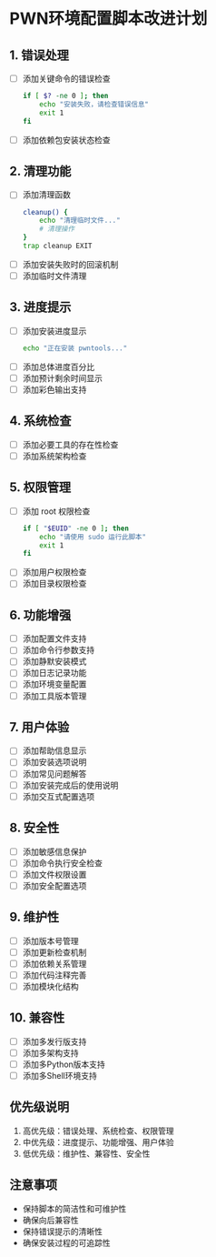 # PWN环境配置脚本改进计划

## 1. 错误处理
- [ ] 添加关键命令的错误检查
  ```bash
  if [ $? -ne 0 ]; then
      echo "安装失败，请检查错误信息"
      exit 1
  fi
  ```
- [ ] 添加依赖包安装状态检查

## 2. 清理功能
- [ ] 添加清理函数
  ```bash
  cleanup() {
      echo "清理临时文件..."
      # 清理操作
  }
  trap cleanup EXIT
  ```
- [ ] 添加安装失败时的回滚机制
- [ ] 添加临时文件清理

## 3. 进度提示
- [ ] 添加安装进度显示
  ```bash
  echo "正在安装 pwntools..."
  ```
- [ ] 添加总体进度百分比
- [ ] 添加预计剩余时间显示
- [ ] 添加彩色输出支持

## 4. 系统检查
- [ ] 添加必要工具的存在性检查
- [ ] 添加系统架构检查

## 5. 权限管理
- [ ] 添加 root 权限检查
  ```bash
  if [ "$EUID" -ne 0 ]; then 
      echo "请使用 sudo 运行此脚本"
      exit 1
  fi
  ```
- [ ] 添加用户权限检查
- [ ] 添加目录权限检查

## 6. 功能增强
- [ ] 添加配置文件支持
- [ ] 添加命令行参数支持
- [ ] 添加静默安装模式
- [ ] 添加日志记录功能
- [ ] 添加环境变量配置
- [ ] 添加工具版本管理

## 7. 用户体验
- [ ] 添加帮助信息显示
- [ ] 添加安装选项说明
- [ ] 添加常见问题解答
- [ ] 添加安装完成后的使用说明
- [ ] 添加交互式配置选项

## 8. 安全性
- [ ] 添加敏感信息保护
- [ ] 添加命令执行安全检查
- [ ] 添加文件权限设置
- [ ] 添加安全配置选项

## 9. 维护性
- [ ] 添加版本号管理
- [ ] 添加更新检查机制
- [ ] 添加依赖关系管理
- [ ] 添加代码注释完善
- [ ] 添加模块化结构

## 10. 兼容性
- [ ] 添加多发行版支持
- [ ] 添加多架构支持
- [ ] 添加多Python版本支持
- [ ] 添加多Shell环境支持

## 优先级说明
1. 高优先级：错误处理、系统检查、权限管理
2. 中优先级：进度提示、功能增强、用户体验
3. 低优先级：维护性、兼容性、安全性

## 注意事项
- 保持脚本的简洁性和可维护性
- 确保向后兼容性
- 保持错误提示的清晰性
- 确保安装过程的可追踪性 